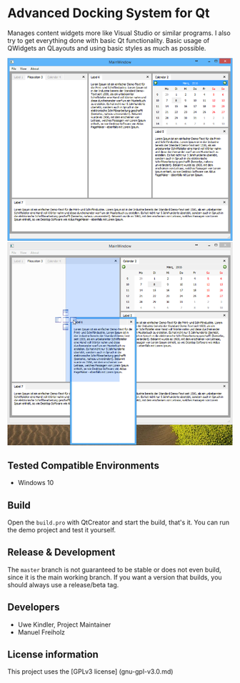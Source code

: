 # Advanced Docking System for Qt

Manages content widgets more like Visual Studio or similar programs.
I also try to get everything done with basic Qt functionality.
Basic usage of QWidgets an QLayouts and using basic styles as much as possible.

![Layout of widgets](preview.png)
![Dropping widgets](preview-dragndrop.png)

## Tested Compatible Environments
- Windows 10

## Build
Open the `build.pro` with QtCreator and start the build, that's it.
You can run the demo project and test it yourself.

## Release & Development
The `master` branch is not guaranteed to be stable or does not even build, since it is the main working branch.
If you want a version that builds, you should always use a release/beta tag.

## Developers
- Uwe Kindler, Project Maintainer
- Manuel Freiholz 

## License information
This project uses the [GPLv3 license] (gnu-gpl-v3.0.md)

